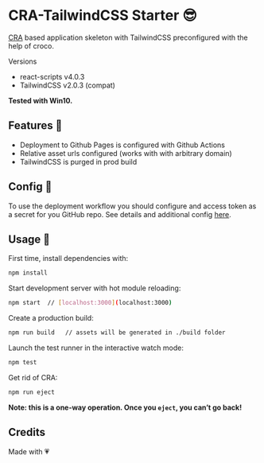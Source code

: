 # CRA-TailwindCSS Starter 😎

 [CRA](https://github.com/facebook/create-react-app) based application skeleton with TailwindCSS preconfigured with the help of croco.

Versions
- react-scripts v4.0.3
- TailwindCSS v2.0.3 (compat)

**Tested with Win10.**

## Features 🎁
- Deployment to Github Pages is configured with Github Actions
- Relative asset urls configured  (works with with arbitrary domain)
- TailwindCSS is purged in prod build

## Config 🔧
To use the deployment workflow you should configure and access token as a secret for you GitHub repo. See details and additional config [here](https://github.com/JamesIves/github-pages-deploy-action).

## Usage 🚀

First time, install dependencies with:

```sh
npm install
```

Start development server with hot module reloading:

```sh
npm start  // [localhost:3000](localhost:3000)
```

Create a production build:

```sh
npm run build   // assets will be generated in ./build folder
```

Launch the test runner in the interactive watch mode:

```sh
npm test
```

Get rid of CRA:
```sh
npm run eject
```
**Note: this is a one-way operation. Once you `eject`, you can’t go back!**

## Credits
Made with 💗





